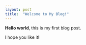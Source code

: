 ```yaml
---
layout: post
title:  "Welcome to My Blog!"
---
```


**Hello world**, this is my first blog post.

I hope you like it!
